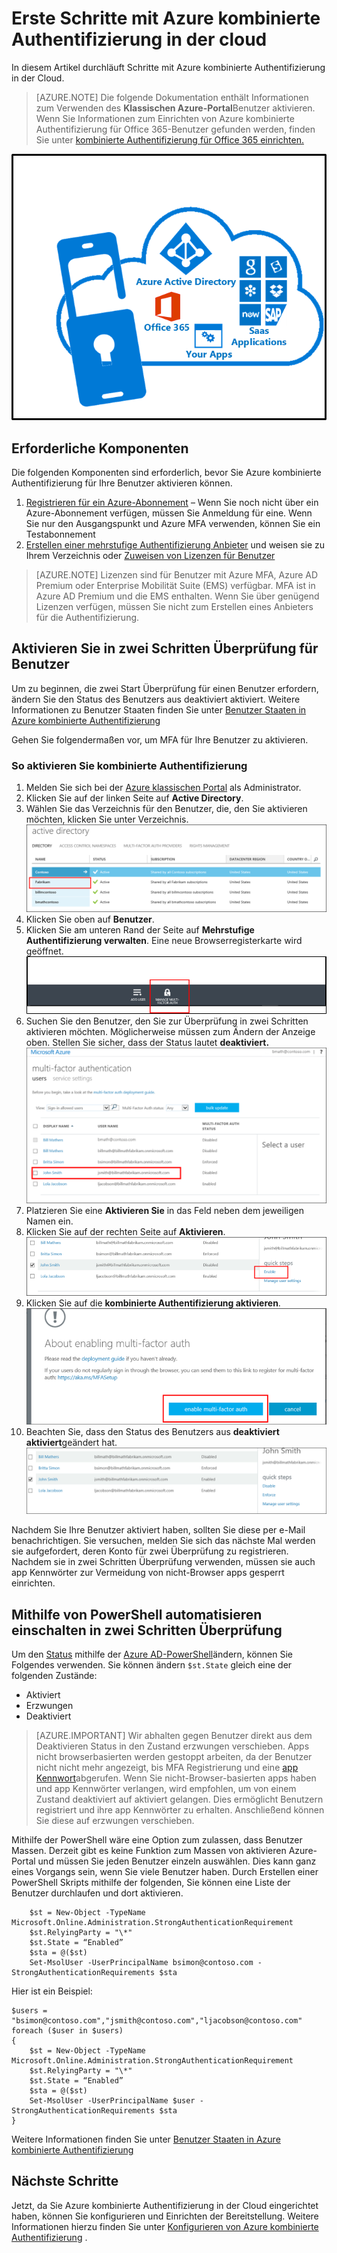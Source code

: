 <properties
    pageTitle="Erste Schritte mit der Cloud Azure MFA | Microsoft Azure"
    description="Dies ist der Microsoft Azure mehrstufige Authentifizierung-Seite, die beschreibt, wie Sie den ersten Schritten mit Azure MFA in der Cloud."
    services="multi-factor-authentication"
    documentationCenter=""
    authors="kgremban"
    manager="femila"
    editor="yossib"/>

<tags
    ms.service="multi-factor-authentication"
    ms.workload="identity"
    ms.tgt_pltfrm="na"
    ms.devlang="na"
    ms.topic="get-started-article"
    ms.date="10/17/2016"
    ms.author="kgremban"/>

# <a name="getting-started-with-azure-multi-factor-authentication-in-the-cloud"></a>Erste Schritte mit Azure kombinierte Authentifizierung in der cloud
In diesem Artikel durchläuft Schritte mit Azure kombinierte Authentifizierung in der Cloud.

> [AZURE.NOTE]  Die folgende Dokumentation enthält Informationen zum Verwenden des **Klassischen Azure-Portal**Benutzer aktivieren. Wenn Sie Informationen zum Einrichten von Azure kombinierte Authentifizierung für Office 365-Benutzer gefunden werden, finden Sie unter [kombinierte Authentifizierung für Office 365 einrichten.](https://support.office.com/article/Set-up-multi-factor-authentication-for-Office-365-users-8f0454b2-f51a-4d9c-bcde-2c48e41621c6?ui=en-US&rs=en-US&ad=US)

![MFA in der Cloud](./media/multi-factor-authentication-get-started-cloud/mfa_in_cloud.png)

## <a name="prerequisites"></a>Erforderliche Komponenten
Die folgenden Komponenten sind erforderlich, bevor Sie Azure kombinierte Authentifizierung für Ihre Benutzer aktivieren können.


1. [Registrieren für ein Azure-Abonnement](https://azure.microsoft.com/pricing/free-trial/) – Wenn Sie noch nicht über ein Azure-Abonnement verfügen, müssen Sie Anmeldung für eine. Wenn Sie nur den Ausgangspunkt und Azure MFA verwenden, können Sie ein Testabonnement
2. [Erstellen einer mehrstufige Authentifizierung Anbieter](multi-factor-authentication-get-started-auth-provider.md) und weisen sie zu Ihrem Verzeichnis oder [Zuweisen von Lizenzen für Benutzer](multi-factor-authentication-get-started-assign-licenses.md)

> [AZURE.NOTE]  Lizenzen sind für Benutzer mit Azure MFA, Azure AD Premium oder Enterprise Mobilität Suite (EMS) verfügbar.  MFA ist in Azure AD Premium und die EMS enthalten. Wenn Sie über genügend Lizenzen verfügen, müssen Sie nicht zum Erstellen eines Anbieters für die Authentifizierung.


## <a name="turn-on-two-step-verification-for-users"></a>Aktivieren Sie in zwei Schritten Überprüfung für Benutzer
Um zu beginnen, die zwei Start Überprüfung für einen Benutzer erfordern, ändern Sie den Status des Benutzers aus deaktiviert aktiviert.  Weitere Informationen zu Benutzer Staaten finden Sie unter [Benutzer Staaten in Azure kombinierte Authentifizierung](multi-factor-authentication-get-started-user-states.md)

Gehen Sie folgendermaßen vor, um MFA für Ihre Benutzer zu aktivieren.

### <a name="to-turn-on-multi-factor-authentication"></a>So aktivieren Sie kombinierte Authentifizierung

1.  Melden Sie sich bei der [Azure klassischen Portal](https://manage.windowsazure.com) als Administrator.
2.  Klicken Sie auf der linken Seite auf **Active Directory**.
3.  Wählen Sie das Verzeichnis für den Benutzer, die, den Sie aktivieren möchten, klicken Sie unter Verzeichnis.
![Klicken Sie auf Verzeichnis](./media/multi-factor-authentication-get-started-cloud/directory1.png)
4.  Klicken Sie oben auf **Benutzer**.
5.  Klicken Sie am unteren Rand der Seite auf **Mehrstufige Authentifizierung verwalten**. Eine neue Browserregisterkarte wird geöffnet.
![Klicken Sie auf Verzeichnis](./media/multi-factor-authentication-get-started-cloud/manage1.png)
6.  Suchen Sie den Benutzer, den Sie zur Überprüfung in zwei Schritten aktivieren möchten. Möglicherweise müssen zum Ändern der Anzeige oben. Stellen Sie sicher, dass der Status lautet **deaktiviert.** 
 ![Benutzer aktivieren](./media/multi-factor-authentication-get-started-cloud/enable1.png)
7.  Platzieren Sie eine **Aktivieren Sie** in das Feld neben dem jeweiligen Namen ein.
7.  Klicken Sie auf der rechten Seite auf **Aktivieren**.
![Aktivieren Sie Benutzer](./media/multi-factor-authentication-get-started-cloud/user1.png)
8.  Klicken Sie auf die **kombinierte Authentifizierung aktivieren**.
![Aktivieren Sie Benutzer](./media/multi-factor-authentication-get-started-cloud/enable2.png)
9.  Beachten Sie, dass den Status des Benutzers aus **deaktiviert** **aktiviert**geändert hat.
![Aktivieren von Benutzern](./media/multi-factor-authentication-get-started-cloud/user.png)

Nachdem Sie Ihre Benutzer aktiviert haben, sollten Sie diese per e-Mail benachrichtigen. Sie versuchen, melden Sie sich das nächste Mal werden sie aufgefordert, deren Konto für zwei Überprüfung zu registrieren. Nachdem sie in zwei Schritten Überprüfung verwenden, müssen sie auch app Kennwörter zur Vermeidung von nicht-Browser apps gesperrt einrichten.


## <a name="use-powershell-to-automate-turning-on-two-step-verification"></a>Mithilfe von PowerShell automatisieren einschalten in zwei Schritten Überprüfung

Um den [Status](multi-factor-authentication-whats-next.md) mithilfe der [Azure AD-PowerShell](../powershell-install-configure.md)ändern, können Sie Folgendes verwenden.  Sie können ändern `$st.State` gleich eine der folgenden Zustände:

- Aktiviert
- Erzwungen
- Deaktiviert  

> [AZURE.IMPORTANT]  Wir abhalten gegen Benutzer direkt aus dem Deaktivieren Status in den Zustand erzwungen verschieben. Apps nicht browserbasierten werden gestoppt arbeiten, da der Benutzer nicht nicht mehr angezeigt, bis MFA Registrierung und eine [app Kennwort](multi-factor-authentication-whats-next.md#app-passwords)abgerufen. Wenn Sie nicht-Browser-basierten apps haben und app Kennwörter verlangen, wird empfohlen, um von einem Zustand deaktiviert auf aktiviert gelangen. Dies ermöglicht Benutzern registriert und ihre app Kennwörter zu erhalten. Anschließend können Sie diese auf erzwungen verschieben.

Mithilfe der PowerShell wäre eine Option zum zulassen, dass Benutzer Massen. Derzeit gibt es keine Funktion zum Massen von aktivieren Azure-Portal und müssen Sie jeden Benutzer einzeln auswählen. Dies kann ganz eines Vorgangs sein, wenn Sie viele Benutzer haben. Durch Erstellen einer PowerShell Skripts mithilfe der folgenden, Sie können eine Liste der Benutzer durchlaufen und dort aktivieren.

        $st = New-Object -TypeName Microsoft.Online.Administration.StrongAuthenticationRequirement
        $st.RelyingParty = "\*"
        $st.State = “Enabled”
        $sta = @($st)
        Set-MsolUser -UserPrincipalName bsimon@contoso.com -StrongAuthenticationRequirements $sta

Hier ist ein Beispiel:

    $users = "bsimon@contoso.com","jsmith@contoso.com","ljacobson@contoso.com"
    foreach ($user in $users)
    {
        $st = New-Object -TypeName Microsoft.Online.Administration.StrongAuthenticationRequirement
        $st.RelyingParty = "\*"
        $st.State = “Enabled”
        $sta = @($st)
        Set-MsolUser -UserPrincipalName $user -StrongAuthenticationRequirements $sta
    }


Weitere Informationen finden Sie unter [Benutzer Staaten in Azure kombinierte Authentifizierung](multi-factor-authentication-get-started-user-states.md)

## <a name="next-steps"></a>Nächste Schritte
Jetzt, da Sie Azure kombinierte Authentifizierung in der Cloud eingerichtet haben, können Sie konfigurieren und Einrichten der Bereitstellung. Weitere Informationen hierzu finden Sie unter [Konfigurieren von Azure kombinierte Authentifizierung](multi-factor-authentication-whats-next.md) .
